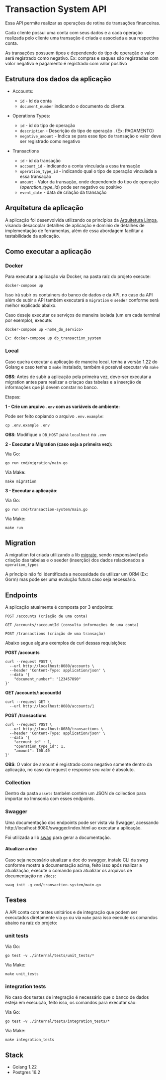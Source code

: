 # Transaction System API

Essa API permite realizar as operações de rotina de transações financeiras.

Cada cliente possui uma conta com seus dados e a cada operação realizada pelo cliente uma transação é criada e associada a sua respectiva conta.

As transações possuem tipos e dependendo do tipo de operação o valor será registrado como negativo. Ex: compras e saques são registradas com valor negativo e pagamento é registrado com valor positivo 

## Estrutura dos dados da aplicação

- Accounts:
  - ``id`` - id da conta 
  - ``document_number`` indicando o documento do cliente.
  

- Operations Types:
  - ``id`` - id do tipo de operação
  - ``description`` - Descrição do tipo de operação . (Ex: PAGAMENTO)
  - ``negative_amount`` - Indica se para esse tipo de transação o valor deve ser registrado como negativo

    
- Transactions
  - ``id`` - id da transação
  - ``account_id`` - indicando a conta vinculada a essa transação
  - ``operation_type_id`` - indicando qual o tipo de operação vinculada a essa transação
  - ``amount`` - Valor da transação, onde dependendo do tipo de operação (_operation_type_id_) pode ser negativo ou positivo
  - ``event_date`` - data de criação da transação

## Arquitetura da aplicação

A aplicação foi desenvolvida utilizando os princípios da [Arquitetura Limpa](https://blog.cleancoder.com/uncle-bob/2012/08/13/the-clean-architecture.html), visando desacoplar detalhes de aplicação e domínio de detalhes de implementação de ferramentas, além de essa abordagem facilitar a testabilidade da aplicação.



## Como executar a aplicação

### Docker

Para executar a aplicação via Docker, na pasta raíz do projeto execute:

```
docker-compose up
```

Isso irá subir os containers do banco de dados e da API, no caso da API além de subir a API também executará a ``migration`` e `seeder` conforme será melhor explicado abaixo.

Caso deseje executar os serviços de maneira isolada (um em cada terminal por exemplo), execute:

```
docker-compose up <nome_do_servico>

Ex: docker-compose up db_transaction_system
```

### Local

Caso queira executar a aplicação de maneira local, tenha a versão 1.22 do Golang e caso tenha o ``make`` instalado, também é possível executar via ``make``

__OBS__: Antes de subir a aplicação pela primeira vez, deve-ser executar a migration antes para realizar a criaçao das tabelas e a inserção de informações que já devem constar no banco.

Etapas:

__1 - Crie um arquivo `.env` com as variáveis de ambiente:__

Pode ser feito copiando o arquivo ``.env.example``:

````
cp .env.example .env
````

__OBS__: Modifique o `DB_HOST` para ``localhost`` no `.env`

__2 - Executar a Migration (caso seja a primeira vez):__

Via Go:
````
go run cmd/migration/main.go
````

Via Make:
```
make migration
```

__3 - Executar a aplicação:__

Via Go:
````
go run cmd/transaction-system/main.go
````

Via Make:
```
make run
```



## Migration

A migration foi criada utilizando a lib [migrate](https://github.com/golang-migrate/migrate), sendo responsável pela criação das tabelas e o seeder (inserção) dos dados relacionados a ``operation_types``

A príncipio não foi identificada a necessidade de utilizar um ORM (Ex: Gorm) mas pode ser uma evolução futura caso seja necessário.

## Endpoints

A aplicação atualmente é composta por 3 endpoints:
````
POST /accounts (criação de uma conta)

GET /accounts/:accountId (consulta informações de uma conta)

POST /transactions (criação de uma transação)
````

Abaixo segue alguns exemplos de curl dessas requisições:

__POST /accounts__
```
curl --request POST \
  --url http://localhost:8080/accounts \
  --header 'Content-Type: application/json' \
  --data '{
	"document_number": "123457890"
}'
```
__GET /accounts/:accountId__

```
curl --request GET \
  --url http://localhost:8080/accounts/1
```

__POST /transactions__

```
curl --request POST \
  --url http://localhost:8080/transactions \
  --header 'Content-Type: application/json' \
  --data '{
	"account_id" : 1,
	"operation_type_id": 1,
	"amount": 100.40
}'
```
__OBS__: O valor de amount é registrado como negativo somente dentro da aplicação, no caso da request e response seu valor é absoluto.


### Collection
Dentro da pasta ``assets`` também contém um JSON de collection para importar no Imnsonia com esses endpoints.

### Swagger

Uma documentação dos endpoints pode ser vista via Swagger, acessando http://localhost:8080/swagger/index.html ao executar a aplicação.

Foi utilizada a lib [swag](https://github.com/swaggo/swag) para gerar a documentação.

#### Atualizar a doc

Caso seja necessário atualizar a doc do swagger, instale CLI da swag conforme mostra a documentação acima, feito isso após realizar a atualização, execute o comando para atualizar os arquivos de documentação no  ``/docs``:

```
swag init -g cmd/transaction-system/main.go  
```

## Testes

A API conta com testes unitários e de integração que podem ser executados diretamente via ``go`` ou via ``make`` para isso execute os comandos abaixo na raíz do projeto:

### unit tests

Via Go:
```
go test -v ./internal/tests/unit_tests/*
```

Via Make:
```
make unit_tests
```

### integration tests

No caso dos testes de integração é necessário que o banco de dados esteja em execução, feito isso, os comandos para executar são:

Via Go:
```
go test -v ./internal/tests/integration_tests/*
```

Via Make:
```
make integration_tests
```

## Stack

- Golang 1.22
- Postgres 16.2